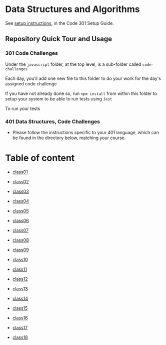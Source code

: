 # Data Structures and Algorithms

See [setup instructions](https://codefellows.github.io/setup-guide/code-301/3-code-challenges), in the Code 301 Setup Guide.

## Repository Quick Tour and Usage

### 301 Code Challenges

Under the `javascript` folder, at the top level, is a sub-folder called `code-challenges`

Each day, you'll add one new file to this folder to do your work for the day's assigned code challenge

If you have not already done so, run `npm install` from within this folder to setup your system to be able to run tests using `Jest`

To run your tests

### 401 Data Structures, Code Challenges

- Please follow the instructions specific to your 401 language, which can be found in the directory below, matching your course.


# Table of content


- [class01](./javascript/code-challenges/javascript/class01/README.md)

- [class02](./javascript/code-challenges/javascript/class02/README.md)

- [class03](./javascript/code-challenges/javascript/class03/READ.md)

- [class04](./javascript/code-challenges/javascript/class04/README.md)



- [class05](./javascript//code-challenges/javascript/class05/README.md)

- [class06](./javascript//code-challenges/javascript/class06/README.md)

- [class07](./javascript/code-challenges/javascript/class07/README.md)

- [class08](./javascript/code-challenges/javascript/class08/README.md)

- [class09](./javascript/code-challenges/javascript/class09/README.md)

- [class10](./javascript/code-challenges/javascript/class10/README.md)

- [class11](./javascript/code-challenges/javascript/class11/README.md)

- [class12](./javascript/code-challenges/javascript/class12/README.md)

- [class13](./javascript/code-challenges/javascript/class13/README.md)

- [class14](./javascript/code-challenges/javascript/class14/README.md)

- [class15](./javascript/code-challenges/javascript/class15/README.md)


- [class16](./javascript/code-challenges/javascript/class16/README.md)

- [class17](./javascript/code-challenges/javascript/class17/README.md)

- [class18](./javascript/code-challenges/javascript/class18/README.md)

